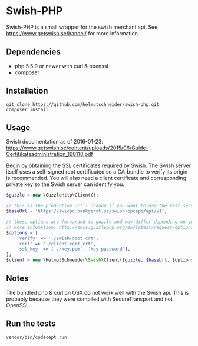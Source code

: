 # Swish-PHP
Swish-PHP is a small wrapper for the swish merchant api. See https://www.getswish.se/handel/ for more information.

## Dependencies
- php 5.5.9 or newer with curl & openssl
- composer

## Installation
```shell
git clone https://github.com/helmutschneider/swish-php.git
composer install
```

## Usage
Swish documentation as of 2016-01-23: https://www.getswish.se/content/uploads/2015/06/Guide-Certifikatsadministration_160118.pdf

Begin by obtaining the SSL certificates required by Swish. The Swish server itself uses a self-signed root
certificated so a CA-bundle to verify its origin is recommended. You will also need a client certificate and
corresponding private key so the Swish server can identify you.

```php
$guzzle = new \GuzzleHttp\Client();

// this is the production url - change if you want to use the test server
$baseUrl = 'https://swicpc.bankgirot.se/swish-cpcapi/api/v1';

// these options are forwarded to guzzle and may differ depending on your OS. Consult the guzzle documentation for
// more infomation: http://docs.guzzlephp.org/en/latest/request-options.html
$options = [
    'verify' => './swish-root.crt',
    'cert' => './client-cert.crt',
    'ssl_key' => ['./key.pem', 'key-password'],
];
$client = new \HelmutSchneider\Swish\Client($guzzle, $baseUrl, $options);
```

## Notes
The bundled php & curl on OSX do not work well with the Swish api. This is probably because they were compiled with
SecureTransport and not OpenSSL.

## Run the tests
```shell
vendor/bin/codecept run
```
